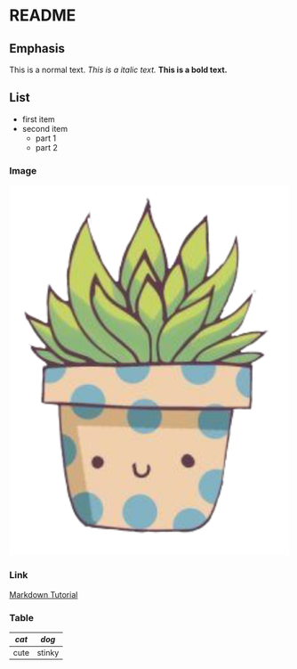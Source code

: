 # README

## Emphasis

This is a normal text.
*This is a italic text.*
**This is a bold text.**

## List
* first item
* second item
	* part 1
	* part 2

### Image

![Cute Succulent](/Images/Succulent.png)

### Link

[Markdown Tutorial](https://www.markdowntutorial.com/)

### Table

*cat*	    |	*dog*
------------|-----------
cute        |   stinky
